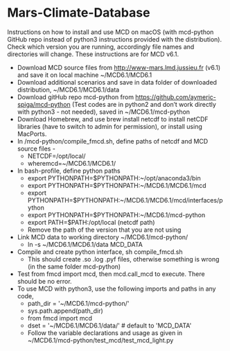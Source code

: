 # Mars-Climate-Database

Instructions on how to install and use MCD on macOS (with mcd-python GitHub repo instead of python3 instructions provided with the distribution). Check which version you are running, accordingly file names and directories will change. These instructions are for MCD v6.1.

* Download MCD source files from http://www-mars.lmd.jussieu.fr (v6.1) and save it on local machine ~/MCD6.1/MCD6.1
* Download additional scenarios and save in data folder of downloaded distribution, ~/MCD6.1/MCD6.1/data
* Download gitHub repo mcd-python from https://github.com/aymeric-spiga/mcd-python (Test codes are in python2 and don’t work directly with python3 - not needed), saved in ~/MCD6.1/mcd-python  
* Download Homebrew, and use brew install netcdf to install netCDF libraries (have to switch to admin for permission), or install using MacPorts.
* In /mcd-python/compile_fmcd.sh, define paths of netcdf and MCD source files - 
    - NETCDF=/opt/local/        
    - wheremcd=~/MCD6.1/MCD6.1/
* In bash-profile, define python paths 
    - export PYTHONPATH=$PYTHONPATH:~/opt/anaconda3/bin
    - export PYTHONPATH=$PYTHONPATH:~/MCD6.1/MCD6.1/mcd
    - export PYTHONPATH=$PYTHONPATH:~/MCD6.1/MCD6.1/mcd/interfaces/python
    - export PYTHONPATH=$PYTHONPATH:~/MCD6.1/mcd-python
    - export PATH=$PATH:/opt/local (netcdf path)
    - Remove the path of the version that you are not using
* Link MCD data to working directory ~/MCD6.1/mcd-python/ 
    - ln -s ~/MCD6.1/MCD6.1/data MCD_DATA
* Compile and create python interface, sh compile_fmcd.sh 
    - This should create .so .log .pyf files, otherwise something is wrong (in the same folder mcd-python)
* Test from fmcd import mcd, then mcd.call_mcd to execute. There should be no error.
* To use MCD with python3, use the following imports and paths in any code, 
    - path_dir = '~/MCD6.1/mcd-python/'
    - sys.path.append(path_dir)
    - from fmcd import mcd
    - dset = '~/MCD6.1/MCD6.1/data/' # default to 'MCD_DATA'
    - Follow the variable declarations and usage as given in ~/MCD6.1/mcd-python/test_mcd/test_mcd_light.py



